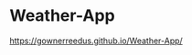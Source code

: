 # Weather-App
<a href="https://gownerreedus.github.io/Weather-App/" target="_blank">https://gownerreedus.github.io/Weather-App/</a>
